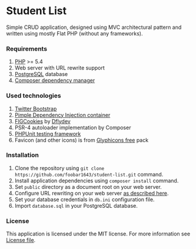 # Student List
Simple CRUD application, designed using MVC architectural pattern and written using mostly Flat PHP (without any frameworks).

### Requirements
1. [PHP] >= 5.4
2. Web server with URL rewrite support
3. [PostgreSQL] database
4. [Composer dependency manager]

### Used technologies
1. [Twitter Bootstrap]
2. [Pimple Dependency Injection container]
3. [FIGCookies] by [Dflydev]
4. PSR-4 autoloader implementation by Composer
5. [PHPUnit testing framework]
6. Favicon (and other icons) is from [Glyphicons free] pack


### Installation
1. Clone the repository using `git clone https://github.com/foobar1643/student-list.git` command.
2. Install application dependencies using `composer install` command.
3. Set `public` directory as a document root on your web server.
4. Configure URL rewriting on your web server [as described here].
5. Set your database credentials in `db.ini` configuration file.
6. Import `database.sql` in your PostgreSQL database.

### License
This application is licensed under the MIT license. For more information see [License file].

[License file]: <https://github.com/foobar1643/student-list/blob/master/LICENSE.md>
[as described here]: <https://github.com/foobar1643/student-list/blob/develompent/ROUTING.md>
[PHPUnit testing framework]: <https://phpunit.de/>
[Dflydev]: <https://github.com/dflydev>
[FIGCookies]: <https://github.com/dflydev/dflydev-fig-cookies>
[Pimple Dependency Injection container]: <http://pimple.sensiolabs.org/>
[Composer dependency manager]: <https://getcomposer.org/>
[PostgreSQL]: <https://www.postgresql.org/>
[PHP]: <https://secure.php.net/>
[Twitter Bootstrap]: <https://getbootstrap.com/>
[Glyphicons free]: <http://glyphicons.com/>